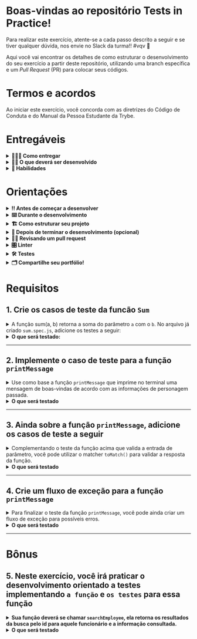# Boas-vindas ao repositório Tests in Practice!

Para realizar este exercício, atente-se a cada passo descrito a seguir e se tiver qualquer dúvida, nos envie no Slack da turma!! #vqv 🚀

Aqui você vai encontrar os detalhes de como estruturar o desenvolvimento do seu exercício a partir deste repositório, utilizando uma branch específica e um _Pull Request_ (PR) para colocar seus códigos.

# Termos e acordos

Ao iniciar este exercício, você concorda com as diretrizes do Código de Conduta e do Manual da Pessoa Estudante da Trybe.

# Entregáveis

<details>
  <summary><strong>🤷🏽‍♀️ Como entregar</strong></summary><br />

Para entregar o seu exercício você deverá criar um _Pull Request_ neste repositório.

Lembre-se que você pode consultar nosso conteúdo sobre [Git & GitHub](https://app.betrybe.com/learn/course/5e938f69-6e32-43b3-9685-c936530fd326/module/fc998c60-386e-46bc-83ca-4269beb17e17/section/fe827a71-3222-4b4d-a66f-ed98e09961af/day/1a530297-e176-4c79-8ed9-291ae2950540/lesson/2b2edce7-9c49-4907-92a2-aa571f823b79) e nosso [Blog - Git & GitHub](https://blog.betrybe.com/tecnologia/git-e-github/) sempre que precisar!

</details>

<details>
  <summary><strong>👨‍💻 O que deverá ser desenvolvido</strong></summary><br />

Aqui vamos colocar a mão no código!
Você vai implementar vários testes em contextos diferentes a fim de consolidar a mecânica e também a forma de pensar em testes.

Atente-se, todos os arquivos utilizados neste exercício `já estão criados` .
<br />
</details>

<details>
  <summary><strong>📝 Habilidades</strong></summary><br />

Neste exercício, verificamos se você é capaz de:

- Escrever testes unitários para verificar o correto funcionamento das funções;
- Escrever testes utilizando uma abordagem de desenvolvimento orientado a testes.

</details>

# Orientações

<details>
  <summary><strong>‼️ Antes de começar a desenvolver</strong></summary><br />

1. Clone o repositório

- Use o comando: `git clone git@github.com:betrybe/sd-030-a-exercise-tests-in-practice`.
- Entre na pasta do repositório que você acabou de clonar:
  - `cd sd-030-a-exercise-tests-in-practice`

2. Instale as dependências

- `npm install`.

3. Crie uma branch a partir da branch `main`

- Verifique se você está na branch `main`
  - Exemplo: `git branch`
- Se não estiver, mude para a branch `main`
  - Exemplo: `git checkout main`
- Agora crie uma branch à qual você vai submeter os `commits` do seu exercício
  - Você deve criar uma branch no seguinte formato: `nome-de-usuario-nome-do-exercicio`
  - Exemplo: `git checkout -b joaozinho-exercise-tests-in-practice`

4. Adicione as mudanças ao _stage_ do Git e faça um `commit`

- Verifique que as mudanças ainda não estão no _stage_
  - Exemplo: `git status` (deve aparecer listada a pasta _joaozinho_ em vermelho)
- Adicione o novo arquivo ao _stage_ do Git
  - Exemplo:
    - `git add .` (adicionando todas as mudanças - _que estavam em vermelho_ - ao stage do Git)
    - `git status` (deve aparecer listado o arquivo _joaozinho/README.md_ em verde)
- Faça o `commit` inicial
  - Exemplo:
    - `git commit -m 'iniciando o exercício x'` (fazendo o primeiro commit)
    - `git status` (deve aparecer uma mensagem tipo _nothing to commit_ )

5. Adicione a sua branch com o novo `commit` ao repositório remoto

- Usando o exemplo anterior: `git push -u origin joaozinho-exercise-tests-in-practice`

6. Crie um novo `Pull Request` _(PR)_

- Vá até a página de _Pull Requests_ do [repositório no GitHub](https://github.com/betrybe/sd-030-a-exercise-tests-in-practice/pulls)
- Clique no botão verde _"New pull request"_
- Clique na caixa de seleção _"Compare"_ e escolha a sua branch **com atenção**
- Coloque um título para a sua _Pull Request_
  - Exemplo: _"Cria tela de busca"_
- Clique no botão verde _"Create pull request"_
- Adicione uma descrição para o _Pull Request_ e clique no botão verde _"Create pull request"_
- **Não se preocupe em preencher mais nada por enquanto!**
- Volte até a [página de _Pull Requests_ do repositório](https://github.com/betrybe/sd-030-a-exercise-tests-in-practice/pulls) e confira que o seu _Pull Request_ está criado

</details>

<details>
  <summary><strong>⌨️ Durante o desenvolvimento</strong></summary><br />

- Faça `commits` das alterações que você produzir no código, regularmente

- Lembre-se de sempre, após um (ou alguns) `commits`, atualizar o repositório remoto

- Os comandos que você utilizará com mais frequência são:
  1. `git status` _(para verificar o que está em vermelho - fora do stage - e o que está em verde - no stage)_
  2. `git add` _(para adicionar arquivos ao stage do Git)_
  3. `git commit` _(para criar um commit com os arquivos que estão no stage do Git)_
  4. `git push -u origin nome-da-branch` _(para enviar o commit para o repositório remoto na primeira vez que fizer o `push` de uma nova branch)_
  5. `git push` _(para enviar o commit para o repositório remoto após o passo anterior)_

</details>

<details>
  <summary>
<strong>🏗 Como estruturar seu projeto</strong>
  </summary> <br />

O seu Pull Request deverá conter obrigatoriamente os arquivos nativos deste repositório, com sua devida lógica implementada.

- Não é necessário criar novos arquivos.  **Durante a resolução dos requisitos, crie o costume de adicionar IDs em elementos únicos e classes em elementos com comportamentos similares, pois isso facilitará muito sua vida como pessoa desenvolvedora.**


</details>

<details>
  <summary><strong>🤝 Depois de terminar o desenvolvimento (opcional)</strong></summary><br />

Para sinalizar que o seu exercício está pronto para o _"Code Review"_, faça o seguinte:

- Vá até a página **DO SEU** _Pull Request_, adicione a label de _"code-review"_ e marque seus colegas:

  - No menu à direita, clique no _link_ **"Labels"** e escolha a _label_ **code-review**;

  - No menu à direita, clique no _link_ **"Assignees"** e escolha **o seu usuário**;

  - No menu à direita, clique no _link_ **"Reviewers"** e digite `students`, selecione o time `tryber/students-sd-0x`.

Caso tenha alguma dúvida, [aqui tem um video explicativo](https://vimeo.com/362189205).

</details>

<details>
  <summary><strong>🕵🏿 Revisando um pull request</strong></summary><br />

Use o conteúdo sobre [Code Review](https://app.betrybe.com/learn/course/5e938f69-6e32-43b3-9685-c936530fd326/module/f04cdb21-382e-4588-8950-3b1a29afd2dd/section/b3af2f05-08e5-4b4a-9667-6f5f729c351d/lesson/36268865-fc46-40c7-92bf-cbded9af9006) para te ajudar a revisar os _Pull Requests_.

</details>

<details>
  <summary><strong>🎛 Linter</strong></summary><br />

Para garantir a qualidade do código, vamos utilizar neste exercício os linters `ESLint` e `StyleLint`.
Assim o código estará alinhado com as boas práticas de desenvolvimento, sendo mais legível
e de fácil manutenção! Para rodá-los localmente, execute os comandos abaixo:

```bash
  npm run lint
  npm run lint:styles
```

Em caso de dúvidas, confira o material do course sobre [ESLint e Stylelint](https://app.betrybe.com/learn/course/5e938f69-6e32-43b3-9685-c936530fd326/module/f04cdb21-382e-4588-8950-3b1a29afd2dd/section/3b1546b5-f7bc-40f7-a674-77b16c408756/lesson/0c9e8c0e-24c3-4526-ba6b-60d95913e022).

:warning: **NESTE EXERCÍCIO O ESLINT NÃO SERÁ AVALIADO. VOCÊ PODE RODAR O TESTE LOCALMENTE E FAZER AS CORREÇÕES SE DESEJAR!** :warning:

</details>

<details>
  <summary><strong>🛠 Testes</strong></summary><br />

⚠️**AVISO**: Muito cuidado com os nomes dos arquivos. Estes **não devem ser alterados.** 

Todos os requisitos do projeto serão testados **automaticamente** por meio do `Jest`.

  - Os comandos que você utilizará com mais frequência são:

    - `npm test` (executa todos os testes presentes na aplicação)
    - `npm test caminho/para/arquivo` (executa apenas os testes presentes no arquivo especificado)
     - Exemplo: `npm test tests/sum.spec.js`

</details>


<details>
  <summary><strong>🗂 Compartilhe seu portfólio!</strong></summary><br />

Você sabia que o LinkedIn é a principal rede social profissional e compartilhar o seu aprendizado lá é muito importante para quem deseja construir uma carreira de sucesso? Compartilhe esse exercício no seu LinkedIn, marque o perfil da Trybe (@trybe) e mostre para a sua rede toda a sua evolução.

</details>

# Requisitos

## 1. Crie os casos de teste da funcão `Sum`

<details>
  <summary>A função sum(a, b) retorna a soma do parâmetro <code>a</code> com o <code>b</code>. No arquivo já criado <code>sum.spec.js</code>, adicione os testes a seguir: </summary><br>

  - Teste se o retorno de `sum(4, 5)` é `9`;
  - Teste se o retorno de `sum(0, 0)` é `0`.
  - Teste se a função `sum` lança um erro quando os parâmetros são **number** `4` e **string** `'5'`;
  - Teste se a mensagem de erro é `'parameters must be numbers'` quando realizar a chamada `sum(4, '5')`;

</details>
<details>
  <summary><strong>O que será testado: </strong></summary><br>

- Será validado se, ao receber `4` e `5` como parâmetro, o retorno é 9;
- Será validado se, ao receber `0` e `0` como parâmetro, o retorno é 0.
- Dispara um erro ao receber `4` e `'5'` como parâmetro;
- Verifica se ao receber `4` e `'5'`, a memsagem de erro é `parameters must be numbers`.

</details>

---

## 2. Implemente o caso de teste para a função `printMessage`
<details>
  <summary> Use como base a função <code>printMessage</code> que imprime no terminal uma mensagem de boas-vindas de acordo com as informações de personagem passada. </summary><br>

- Crie um teste para garantir que o objeto passado como parâmetro possui a propriedade personagem.

</details>

<details>
  <summary><strong>O que será testado</strong></summary><br>

- Verifica se, o objeto passado como parâmetro possui a propriedade `personagem`.

</details>

---

## 3. Ainda sobre a função `printMessage`, adicione os casos de teste a seguir
<details>
<summary> Complementando o teste da função acima que valida a entrada de parâmetro, você pode utilizar o matcher <code>toMatch()</code> para validar a resposta da função. </summary><br>

  - Verifique se a resposta contém a informação Boas vindas, antes de chamar o nome da personagem;
  - Verifique se a resposta contém o nome correto da personagem.

</details>

<details>
  <summary><strong>O que será testado</strong></summary><br>

- Será validado se, o retorno da função contém a `mensagem de boas vindas`;
- Será validado se, o retorno da função contém o `nome correto da personagem`.

</details>

---

## 4. Crie um fluxo de exceção para a função `printMessage`

<details>
<summary> Para finalizar o teste da função <code>printMessage</code>, você pode ainda criar um fluxo de exceção para possíveis erros.</summary><br>

  - Dentro da função `printMessage` crie um  um fluxo de exceção para criar um erro caso seja enviado um parâmetro que não seja um objeto, ou que não tenha a propriedade personagem;
  - Agora que a função possui um fluxo de exceção, crie um teste para validar se a mensagem de erro é lançada caso a função seja chamada com um objeto inválido.

  > **De olho na dica 👀:**  Aqui você pode relembrar o [toThrow.](https://jestjs.io/pt-BR/docs/expect#tothrowerror).

</details>

<details>
  <summary><strong>O que será testado</strong></summary><br>

- Será validado se, no teste da função printMessage, ao receber um objeto inválido
retorna a mensagem: `objeto inválido`.

</details>

---

 # Bônus

 ## 5. Neste exercício, você irá praticar o desenvolvimento orientado a testes implementando `a função` e `os testes` para essa função

 <details> 
  <summary><strong>Sua função deverá se chamar <code>searchEmployee</code>, ela retorna os resultados da busca pelo id para aquele funcionário e a informação consultada.</strong></summary><br>

  Considere os dados do aquivo <code>searchEmployee</code> localizando dentro da pasta src.
  
  - Crie uma função `searchEmployee` que receba dois parâmetros: o `id` do funcionário e a informação disponível sobre ele (`firstName`, `lastName`, `specialities`);
  - Caso o `id` não conste no quadro de funcionários, sua função deve retornar o erro `"ID não identificado"`;
  - Se a informação que se quer acessar não existir, a função deve retornar o erro `"Informação indisponível"`;
  - Crie um teste para checar se, a função `searchEmployee` existe;
  - Crie um teste para checar se, a função `searchEmployee(id, "firstName")` retorna o primeiro nome do usuário da id consultada;
  - Crie um teste para checar se, a função `searchEmployee(id, "lastName")` retorna o segundo nome do usuário da id consultada;
  - Crie um teste para checar se, a função `searchEmployee(id, "specialities")` retorna um array com todas as habilidades do id pesquisado;
  - Crie um teste para checar se, a mensagem `"ID não identificada"` é retornado quando a ID não existir;
  - Crie um teste que verifica o erro quando a informação e o ID são inexistentes;
  - Teste a mensagem do erro para informação inexistente.

</details>

<details>
  <summary><strong>O que será testado</strong></summary><br>

  - Verifica se função `searchEmployee` existe;
  - Verifica se a função `searchEmployee` ao receber como parâmetro `(id, "firstName")` retorna o primeiro nome do usuário da id consultada;
  - Verifica se a função `searchEmployee` ao receber como parâmetro `(id, "lastName")` retorna o segundo nome do usuário da id consultada;
  - Verifica se a função `searchEmployee` ao receber como parâmetro `(id, "specialities")` retorna um array com todas as habilidades do id pesquisado;
  - Verifica se, a mensagem `"ID não identificada"` é retornado quando o ID não existir;
  - Verifica se a função lança um erro, quando a informação e o ID são inexistentes;
  - Verifica a mensagem de erro para informação inexistente.


</details>
